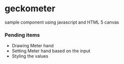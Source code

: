 # geckometer
sample component using javascript and HTML 5 canvas


### Pending items
* Drawing Meter hand
* Setting Meter hand based on the input
* Styling the values
